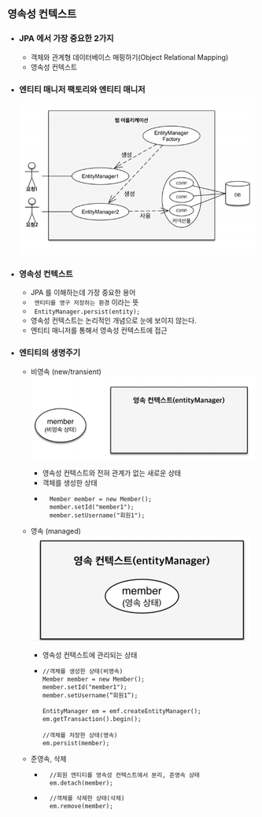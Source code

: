## 영속성 컨텍스트

* ### JPA 에서 가장 중요한 2가지
    * 객체와 관계형 데이터베이스 매핑하기(Object Relational Mapping)
    * 영속성 컨텍스트
    

* ### 엔티티 매니저 팩토리와 엔티티 매니저
    ![img.png](img.png)
  

* ### 영속성 컨텍스트
    * JPA 를 이해하는데 가장 중요한 용어
    * ``` 엔티티를 영구 저장하는 환경``` 이라는 뜻
    * ``` EntityManager.persist(entity);```
    * 영속성 컨텍스트는 논리적인 개념으로 눈에 보이지 않는다.
    * 엔티티 매니저를 통해서 영속성 컨텍스트에 접근
    

* ### 엔티티의 생명주기
    * 비영속 (new/transient)
        ![img_1.png](img_1.png)
        - 영속성 컨텍스트와 전혀 관계가 없는 새로운 상태
        - 객체를 생성한 상태
        - ```
            Member member = new Member();
            member.setId("member1");
            member.setUsername("회원1");
            ```
    * 영속 (managed)
        ![img_2.png](img_2.png)
        - 영속성 컨텍스트에 관리되는 상태
        - ```
          //객체를 생성한 상태(비영속) 
          Member member = new Member();
          member.setId("member1");
          member.setUsername(“회원1”);
           
          EntityManager em = emf.createEntityManager();
          em.getTransaction().begin();
          
          //객체를 저장한 상태(영속)
          em.persist(member);
          ```
          
    * 준영속, 삭제
        - ```
            //회원 엔티티를 영속성 컨텍스트에서 분리, 준영속 상태 
            em.detach(member); 
          ```
          
        - ```
            //객체를 삭제한 상태(삭제) 
            em.remove(member);
          ```